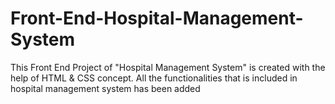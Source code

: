 # Front-End-Hospital-Management-System
This Front End Project of "Hospital Management System" is created with the help of HTML &amp; CSS concept. All the functionalities that is included in hospital management system has been added
